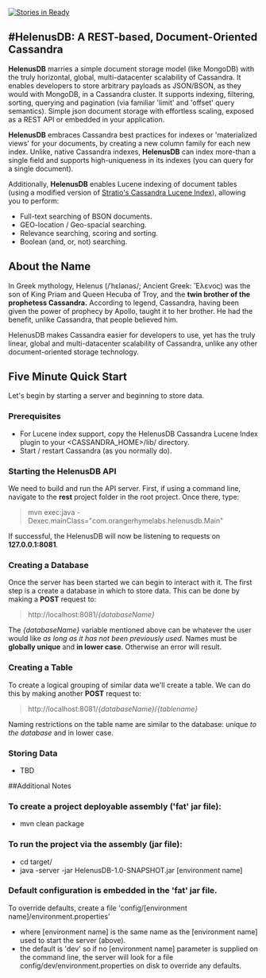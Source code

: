 [![Stories in Ready](https://badge.waffle.io/orangerhymelabs/helenusdb.svg?label=ready&title=Ready)](http://waffle.io/orangerhymelabs/helenusdb)

#HelenusDB: A REST-based, Document-Oriented Cassandra
---

**HelenusDB** marries a simple document storage model (like MongoDB) with the truly horizontal, global, multi-datacenter scalability of Cassandra. It enables developers to store arbitrary
payloads as JSON/BSON, as they would with MongoDB, in a Cassandra cluster. It supports indexing, filtering, sorting, querying and pagination
(via familiar 'limit' and 'offset' query semantics). Simple json document storage with effortless scaling, exposed as a REST API or embedded in your application.

**HelenusDB** embraces Cassandra best practices for indexes or 'materialized views' for your documents, by creating a new column family for each new index. Unlike, native Cassandra
indexes, **HelenusDB** can index more-than a single field and supports high-uniqueness in its indexes (you can query for a single document).

Additionally, **HelenusDB** enables Lucene indexing of document tables (using a modified version of [Stratio's Cassandra Lucene Index](https://github.com/Stratio/cassandra-lucene-index)), allowing you to perform:

* Full-text searching of BSON documents.
* GEO-location / Geo-spacial searching.
* Relevance searching, scoring and sorting.
* Boolean (and, or, not) searching.

## About the Name
In Greek mythology, Helenus (/ˈhɛlənəs/; Ancient Greek: Ἕλενος) was the son of King Priam and Queen Hecuba of Troy, and the **twin brother of the prophetess Cassandra.** According to legend, Cassandra, having been given the power of prophecy by Apollo, taught it to her brother. He had the benefit, unlike Cassandra, that people believed him.

HelenusDB makes Cassandra easier for developers to use, yet has the truly linear, global and multi-datacenter scalability of Cassandra, unlike any other document-oriented storage technology. 

## Five Minute Quick Start
Let's begin by starting a server and beginning to store data. 

### Prerequisites 

* For Lucene index support, copy the HelenusDB Cassandra Lucene Index plugin to your <CASSANDRA_HOME>/lib/ directory.
* Start / restart Cassandra (as you normally do).

### Starting the HelenusDB API

We need to build and run the API server. First, if using a command line, navigate to the **rest** project folder in the root project. Once there, type:
> mvn exec:java -Dexec.mainClass="com.orangerhymelabs.helenusdb.Main"

If successful, the HelenusDB will now be listening to requests on **127.0.0.1:8081**.

### Creating a Database
Once the server has been started we can begin to interact with it. The first step is a create a database in which to store data. This can be done by making a **POST** request to:
> http://localhost:8081/*{databaseName}*

The *{databaseName}* variable mentioned above can be whatever the user would like *as long as it has not been previously used*. Names must be **globally unique** and **in lower case**. Otherwise an error will result.

### Creating a Table
To create a logical grouping of similar data we'll create a table. We can do this by making another **POST** request to:
> http://localhost:8081/*{databaseName}*/*{tablename}*

Naming restrictions on the table name are similar to the database: unique *to the database* and in lower case. 

### Storing Data
- TBD

##Additional Notes

### To create a project deployable assembly ('fat' jar file):

* mvn clean package

### To run the project via the assembly (jar file):

* cd target/
* java -server -jar HelenusDB-1.0-SNAPSHOT.jar [environment name]

### Default configuration is embedded in the 'fat' jar file.

To override defaults, create a file 'config/[environment name]/environment.properties'

* where [environment name] is the same name as the [environment name] used to start the server (above).
* the default is 'dev' so if no [environment name] parameter is supplied on the command line, the server will look for a file config/dev/environment.properties on disk to override any defaults.